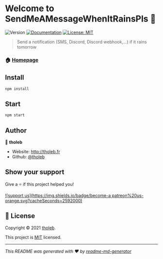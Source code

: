 # Welcome to SendMeAMessageWhenItRainsPls 👋

![Version](https://img.shields.io/badge/version-vAlpha--0.0.1-blue.svg?cacheSeconds=2592000)
[![Documentation](https://img.shields.io/badge/documentation-yes-brightgreen.svg)](https://tholeb.github.io/does-it-rains)
[![License: MIT](https://img.shields.io/badge/License-MIT-yellow.svg)](https://tholeb.github.io/does-it-rains/license)

> Send a notification (SMS, Discord, Discord webhook,...) if it rains tomorrow

### 🏠 [Homepage](https://tholeb.github.io/does-it-rains)

## Install

```sh
npm install
```

## Start

```sh
npm start
```

## Author

👤 **tholeb**

- Website: http://tholeb.fr
- Github: [@tholeb](https://github.com/tholeb)

## Show your support

Give a ⭐️ if this project helped you!

[![support us](https://img.shields.io/badge/become-a patreon%20us-orange.svg?cacheSeconds=2592000)](https://www.patreon.com/tholeb)

## 📝 License

Copyright © 2021 [tholeb](https://github.com/tholeb).

This project is [MIT](https://tholeb.github.io/does-it-rains/license) licensed.

---

_This README was generated with ❤️ by [readme-md-generator](https://github.com/kefranabg/readme-md-generator)_
